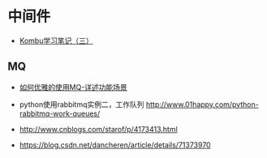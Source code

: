 # 中间件

- [Kombu学习笔记（三）](http://liuvblog.com/2015/12/11/kombu-library-study-3/)

## MQ

- [如何优雅的使用MQ-详述功能场景](http://www.linkedkeeper.com/detail/blog.action?bid=1105)

- python使用rabbitmq实例二，工作队列 http://www.01happy.com/python-rabbitmq-work-queues/

- http://www.cnblogs.com/starof/p/4173413.html
- https://blog.csdn.net/dancheren/article/details/71373970
